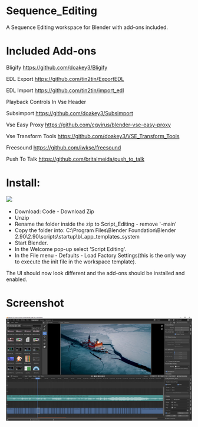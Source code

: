 # Sequence_Editing
A Sequence Editing workspace for Blender with add-ons included.

# Included Add-ons

Bligify https://github.com/doakey3/Bligify

EDL Export https://github.com/tin2tin/ExportEDL

EDL Import https://github.com/tin2tin/import_edl

Playback Controls In Vse Header

Subsimport https://github.com/doakey3/Subsimport

Vse Easy Proxy https://github.com/cgvirus/blender-vse-easy-proxy

Vse Transform Tools https://github.com/doakey3/VSE_Transform_Tools

Freesound https://github.com/iwkse/freesound

Push To Talk https://github.com/britalmeida/push_to_talk

# Install:
[![](http://img.youtube.com/vi/ufSyony6eRE/0.jpg)](http://www.youtube.com/watch?v=ufSyony6eRE "")
- Download: Code - Download Zip
- Unzip
- Rename the folder inside the zip to Script_Editing - remove '-main'
- Copy the folder into: C:\Program Files\Blender Foundation\Blender 2.90\2.90\scripts\startup\bl_app_templates_system
- Start Blender.
- In the Welcome pop-up select 'Script Editing'.
- In the File menu - Defaults - Load Factory Settings(this is the only way to execute the init file in the workspace template).

The UI should now look different and the add-ons should be installed and enabled.

# Screenshot
![alt text](https://github.com/tin2tin/Sequence_Editing/blob/main/Sequence_Editing.png?raw=true)
